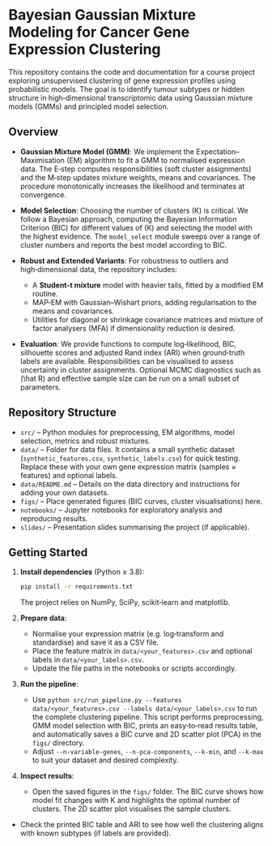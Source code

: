 # Bayesian Gaussian Mixture Modeling for Cancer Gene Expression Clustering


This repository contains the code and documentation for a course project exploring unsupervised clustering of gene expression profiles using probabilistic models. The goal is to identify tumour subtypes or hidden structure in high‑dimensional transcriptomic data using Gaussian mixture models (GMMs) and principled model selection.

## Overview

- **Gaussian Mixture Model (GMM)**: We implement the Expectation–Maximisation (EM) algorithm to fit a GMM to normalised expression data. The E‑step computes responsibilities (soft cluster assignments) and the M‑step updates mixture weights, means and covariances. The procedure monotonically increases the likelihood and terminates at convergence.

- **Model Selection**: Choosing the number of clusters \(K\) is critical. We follow a Bayesian approach, computing the Bayesian Information Criterion (BIC) for different values of \(K\) and selecting the model with the highest evidence. The `model_select` module sweeps over a range of cluster numbers and reports the best model according to BIC.

- **Robust and Extended Variants**: For robustness to outliers and high‑dimensional data, the repository includes:
    - A **Student‑t mixture** model with heavier tails, fitted by a modified EM routine.
    - MAP‑EM with Gaussian–Wishart priors, adding regularisation to the means and covariances.
    - Utilities for diagonal or shrinkage covariance matrices and mixture of factor analysers (MFA) if dimensionality reduction is desired.

- **Evaluation**: We provide functions to compute log‑likelihood, BIC, silhouette scores and adjusted Rand index (ARI) when ground‑truth labels are available. Responsibilities can be visualised to assess uncertainty in cluster assignments. Optional MCMC diagnostics such as \(\hat R\) and effective sample size can be run on a small subset of parameters.

## Repository Structure

- `src/` – Python modules for preprocessing, EM algorithms, model selection, metrics and robust mixtures.
- `data/` – Folder for data files. It contains a small synthetic dataset (`synthetic_features.csv`, `synthetic_labels.csv`) for quick testing. Replace these with your own gene expression matrix (samples × features) and optional labels.
- `data/README.md` – Details on the data directory and instructions for adding your own datasets.
- `figs/` – Place generated figures (BIC curves, cluster visualisations) here.
- `notebooks/` – Jupyter notebooks for exploratory analysis and reproducing results.
- `slides/` – Presentation slides summarising the project (if applicable).

## Getting Started

1. **Install dependencies** (Python ≥ 3.8):  
   ```bash
   pip install -r requirements.txt
   ```
   The project relies on NumPy, SciPy, scikit‑learn and matplotlib.

2. **Prepare data**:  
   - Normalise your expression matrix (e.g. log‑transform and standardise) and save it as a CSV file.
   - Place the feature matrix in `data/<your_features>.csv` and optional labels in `data/<your_labels>.csv`.
   - Update the file paths in the notebooks or scripts accordingly.

3. **Run the pipeline**:
   - Use `python src/run_pipeline.py --features data/<your_features>.csv --labels data/<your_labels>.csv` to run the complete clustering pipeline. This script performs preprocessing, GMM model selection with BIC, prints an easy‑to‑read results table, and automatically saves a BIC curve and 2D scatter plot (PCA) in the `figs/` directory.
   - Adjust `--n-variable-genes`, `--n-pca-components`, `--k-min`, and `--k-max` to suit your dataset and desired complexity.

4. **Inspect results**:
   - Open the saved figures in the `figs/` folder. The BIC curve shows how model fit changes with K and highlights the optimal number of clusters. The 2D scatter plot visualises the sample clusters.
- Check the printed BIC table and ARI to see how well the clustering aligns with known subtypes (if labels are provided).
